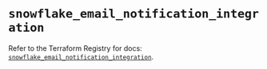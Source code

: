 # `snowflake_email_notification_integration`

Refer to the Terraform Registry for docs: [`snowflake_email_notification_integration`](https://registry.terraform.io/providers/snowflakedb/snowflake/2.4.0/docs/resources/email_notification_integration).
